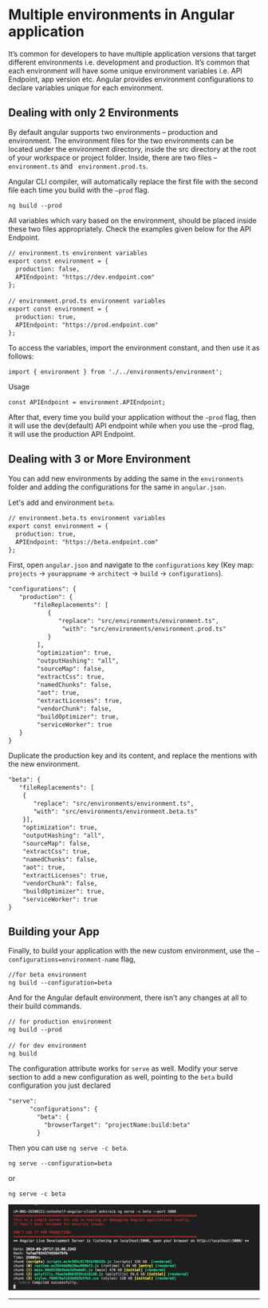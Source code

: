 # Multiple environments in Angular application

It’s common for developers to have multiple application versions that target different environments i.e. development and production. It’s common that each environment will have some unique environment variables i.e. API Endpoint, app version etc. Angular provides environment configurations to declare variables unique for each environment.

## Dealing with only 2 Environments
By default angular supports two environments – production and environment. The environment files for the two environments can be located under the environment directory, inside the src directory at the root of your workspace or project folder. Inside, there are two files – `environment.ts` and ` environment.prod.ts`.

Angular CLI compiler, will automatically replace the first file with the second file each time you build with the `–prod` flag.


```
ng build --prod
```

All variables which vary based on the environment, should be placed inside these two files appropriately. Check the examples given below for the API Endpoint.

```
// environment.ts environment variables
export const environment = {
  production: false,
  APIEndpoint: "https://dev.endpoint.com"
};

// environment.prod.ts environment variables
export const environment = {
  production: true,
  APIEndpoint: "https://prod.endpoint.com"
};
```

To access the variables, import the environment constant, and then use it as follows:
```
import { environment } from './../environments/environment';
```
Usage
```
const APIEndpoint = environment.APIEndpoint;
```

After that, every time you build your application without the `–prod` flag, then it will use the dev(default) API endpoint while when you use the –prod flag, it will use the production API Endpoint.

## Dealing with 3 or More Environment

You can add new environments by adding the same in the `environments` folder and adding the configurations for the same in `angular.json`.

Let's add and environment `beta`.

```
// environment.beta.ts environment variables
export const environment = {
  production: true,
  APIEndpoint: "https://beta.endpoint.com"
};

```

First, open `angular.json` and navigate to the `configurations` key (Key map: `projects` -> `yourappname` -> `architect` -> `build` -> `configurations`).

```
"configurations": {
   "production": {
       "fileReplacements": [
           {
              "replace": "src/environments/environment.ts",
               "with": "src/environments/environment.prod.ts"
           }
        ],
        "optimization": true,
        "outputHashing": "all",
        "sourceMap": false,
        "extractCss": true,
        "namedChunks": false,
        "aot": true,
        "extractLicenses": true,
        "vendorChunk": false,
        "buildOptimizer": true,
        "serviceWorker": true
   }
}

```

Duplicate the production key and its content, and replace the mentions with the new environment.

```
"beta": {
   "fileReplacements": [
    {
       "replace": "src/environments/environment.ts",
       "with": "src/environments/environment.beta.ts"
    }],
    "optimization": true,
    "outputHashing": "all",
    "sourceMap": false,
    "extractCss": true,
    "namedChunks": false,
    "aot": true,
    "extractLicenses": true,
    "vendorChunk": false,
    "buildOptimizer": true,
    "serviceWorker": true
}

```

## Building your App

Finally, to build your application with the new custom environment, use the `–configurations=environment-name` flag,

```
//for beta environment
ng build --configuration=beta

```

And for the Angular default environment, there isn’t any changes at all to their build commands.

```
// for production environment
ng build --prod

// for dev environment
ng build
```

The configuration attribute works for `serve` as well. Modify your serve section to add a new configuration as well, pointing to the `beta` build configuration you just declared

```
"serve":
      "configurations": {
        "beta": {
          "browserTarget": "projectName:build:beta"
        }
```
Then you can use `ng serve -c beta`.


```
ng serve --configuration=beta
```
or
```
ng serve -c beta

```

![exec_image.png](./images/exec_image.png)


---
